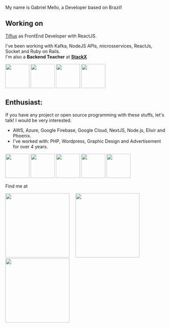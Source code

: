 My name is Gabriel Mello, a Developer based on Brazil!

<h2>Working on</h2>
<p>
  <a href="https://www.tiflux.com">Tiflux</a> as FrontEnd Developer with ReactJS.
</p>
<p>
  I've been working with Kafka, NodeJS APIs, microsservices, ReactJs, Socket and Ruby on Rails.<br/>I'm also a <b>Backend Teacher</b> at <a href="https://www.stackx.com.br/" target="_blank"><b>StackX</b></a>
</p>
<div>
  <img width="75px" src="https://cdn.jsdelivr.net/gh/devicons/devicon/icons/rails/rails-original-wordmark.svg" />
  <img width="75px" src="https://cdn.jsdelivr.net/gh/devicons/devicon/icons/react/react-original-wordmark.svg" />
  <img width="75px" src="https://cdn.jsdelivr.net/gh/devicons/devicon/icons/socketio/socketio-original-wordmark.svg" />
  <img width="75px" src="https://cdn.jsdelivr.net/gh/devicons/devicon/icons/postgresql/postgresql-original-wordmark.svg" />  
</div>
  
  
<h2>Enthusiast:</h2>
<p>If you have any project or open source programming with these stuffs, let's talk! I would be very interested.</p>

<ul>
  <li> AWS, Azure, Google Firebase, Google Cloud, NextJS, Node.js, Elixir and Phoenix.</li>
  <li> I've worked with: PHP, Wordpress, Graphic Design and Advertisement for over 4 years. </li>
</ul>
  
<div>
  <img width="75px" src="https://cdn.jsdelivr.net/gh/devicons/devicon/icons/elixir/elixir-original-wordmark.svg" />
  <img width="75px" src="https://cdn.jsdelivr.net/gh/devicons/devicon/icons/firebase/firebase-plain-wordmark.svg" />
  <img width="75px" src="https://cdn.jsdelivr.net/gh/devicons/devicon/icons/rust/rust-plain.svg" />
  <img width="75px" src="https://cdn.jsdelivr.net/gh/devicons/devicon/icons/googlecloud/googlecloud-original-wordmark.svg" />
  <img width="75px" src="https://cdn.jsdelivr.net/gh/devicons/devicon/icons/graphql/graphql-plain-wordmark.svg" />
</div>

<p>Find me at</p>

<div>
  <a href="https://www.youtube.com/channel/UC4-WLyBK27Mdvb2I4u6apOQ" target="_blank" style="display: inline-block; margin-right: 15px;">
    <img width="200px" src="https://img.shields.io/badge/YouTube-FF0000?style=for-the-badge&logo=youtube&logoColor=white" target="_blank">
  </a>

  <a href="https://instagram.com/desenvolvendo.carreiras" target="_blank" style="display: inline-block; margin-right: 15px;">
    <img width="200px" src="https://img.shields.io/badge/-Instagram-%23E4405F?style=for-the-badge&logo=instagram&logoColor=white" target="_blank">
  </a>
  
  <a href="https://www.linkedin.com/in/seu-usuário-linkedln-aqui" target="_blank" style="display: inline-block; margin-right: 15px;">
    <img  width="200px" src="https://img.shields.io/badge/-LinkedIn-%230077B5?style=for-the-badge&logo=linkedin&logoColor=white" target="_blank">
  </a> 
</div>

<!--
<h3> Trying to find time to work on my website:</h3>
<p><a href="https://www.gabrielfemello.com.br" target="_blank">Visit here</a></p>
-->
<!--
**GabrielFeMello/GabrielFeMello** is a ✨ _special_ ✨ repository because its `README.md` (this file) appears on your GitHub profile.

Here are some ideas to get you started:

-->
